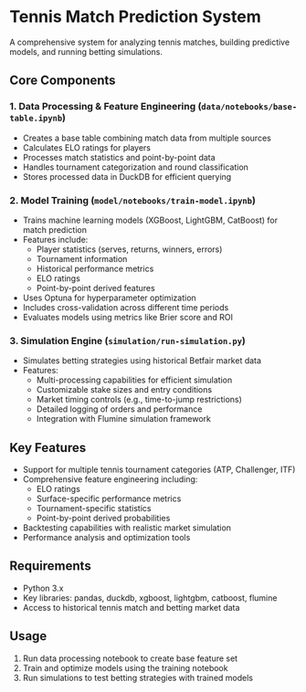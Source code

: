 # Tennis Match Prediction System

A comprehensive system for analyzing tennis matches, building predictive models, and running betting simulations.

## Core Components

### 1. Data Processing & Feature Engineering (`data/notebooks/base-table.ipynb`)
- Creates a base table combining match data from multiple sources
- Calculates ELO ratings for players
- Processes match statistics and point-by-point data
- Handles tournament categorization and round classification
- Stores processed data in DuckDB for efficient querying

### 2. Model Training (`model/notebooks/train-model.ipynb`)
- Trains machine learning models (XGBoost, LightGBM, CatBoost) for match prediction
- Features include:
  - Player statistics (serves, returns, winners, errors)
  - Tournament information
  - Historical performance metrics
  - ELO ratings
  - Point-by-point derived features
- Uses Optuna for hyperparameter optimization
- Includes cross-validation across different time periods
- Evaluates models using metrics like Brier score and ROI

### 3. Simulation Engine (`simulation/run-simulation.py`)
- Simulates betting strategies using historical Betfair market data
- Features:
  - Multi-processing capabilities for efficient simulation
  - Customizable stake sizes and entry conditions
  - Market timing controls (e.g., time-to-jump restrictions)
  - Detailed logging of orders and performance
  - Integration with Flumine simulation framework

## Key Features
- Support for multiple tennis tournament categories (ATP, Challenger, ITF)
- Comprehensive feature engineering including:
  - ELO ratings
  - Surface-specific performance metrics
  - Tournament-specific statistics
  - Point-by-point derived probabilities
- Backtesting capabilities with realistic market simulation
- Performance analysis and optimization tools

## Requirements
- Python 3.x
- Key libraries: pandas, duckdb, xgboost, lightgbm, catboost, flumine
- Access to historical tennis match and betting market data

## Usage
1. Run data processing notebook to create base feature set
2. Train and optimize models using the training notebook
3. Run simulations to test betting strategies with trained models